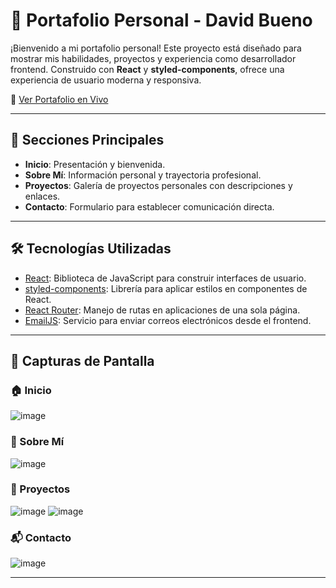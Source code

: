 # 🎨 Portafolio Personal - David Bueno

¡Bienvenido a mi portafolio personal! Este proyecto está diseñado para mostrar mis habilidades, proyectos y experiencia como desarrollador frontend. Construido con **React** y **styled-components**, ofrece una experiencia de usuario moderna y responsiva.

🔗 [Ver Portafolio en Vivo](https://david03bueno.github.io/portafolio/build/#/)

---

## 🧭 Secciones Principales

- **Inicio**: Presentación y bienvenida.
- **Sobre Mí**: Información personal y trayectoria profesional.
- **Proyectos**: Galería de proyectos personales con descripciones y enlaces.
- **Contacto**: Formulario para establecer comunicación directa.

---

## 🛠️ Tecnologías Utilizadas

- [React](https://reactjs.org/): Biblioteca de JavaScript para construir interfaces de usuario.
- [styled-components](https://styled-components.com/): Librería para aplicar estilos en componentes de React.
- [React Router](https://reactrouter.com/): Manejo de rutas en aplicaciones de una sola página.
- [EmailJS](https://www.emailjs.com/): Servicio para enviar correos electrónicos desde el frontend.

---

## 📸 Capturas de Pantalla

### 🏠 Inicio
![image](https://github.com/user-attachments/assets/cbc3a220-d958-40eb-b744-08f599ccea5c)



### 👤 Sobre Mí

![image](https://github.com/user-attachments/assets/bf0977ed-2745-4984-b270-a92413929bad)


### 💼 Proyectos

![image](https://github.com/user-attachments/assets/f9103ab1-aa22-4342-9ce5-ba454d2e9efe)
![image](https://github.com/user-attachments/assets/3d700e2e-46cb-452a-a4f6-027d6880423b)



### 📬 Contacto

![image](https://github.com/user-attachments/assets/833614b4-a3c6-405b-b2c3-102ddd9a4c68)


---

